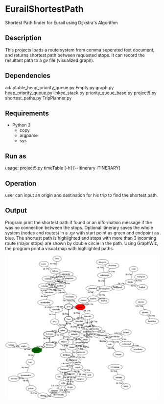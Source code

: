 # EurailShortestPath
Shortest Path finder for Eurail using Dijkstra's Algorithm

Description
-----
This projects loads a route system from comma seperated text document, and
returns shortest path between requested stops. It can record the resultant path
to a gv file (visualized graph).

Dependencies
-----
adaptable_heap_priority_queue.py
Empty.py
graph.py
heap_priority_queue.py
linked_stack.py
priority_queue_base.py
project5.py
shortest_paths.py
TripPlanner.py

Requirements
-----
- Python 3
    - copy
    - argparse
    - sys

Run as
-----
usage: project5.py timeTable [-h] [--itinerary  ITINERARY]

Operation
-----
user can input an origin and destination for his trip to find the shortest
path.

Output
-----
Program print the shortest path if found or an information message if the was
no connection between the stops.
Optional itinerary saves the whole system (nodes and routes) in a .gv with
start point as green and endpoint as blue. The shortest path is highlighted and
stops with more than 3 incoming route (major stops) are shown by double circle
in the path.
Using GraphWiz, the program print a visual map with highlighted paths.

![](output.png)
